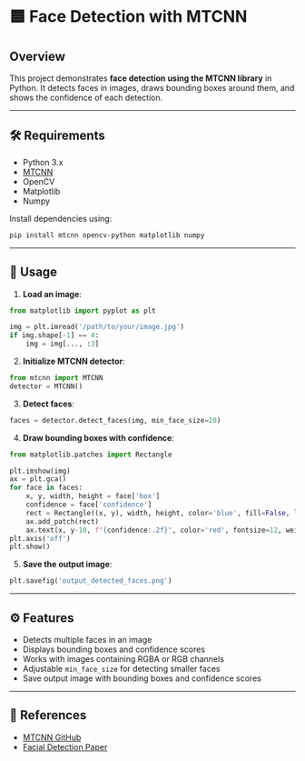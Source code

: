 # 🟦 Face Detection with MTCNN

## Overview

This project demonstrates **face detection using the MTCNN library** in Python. It detects faces in images, draws bounding boxes around them, and shows the confidence of each detection.

---

## 🛠️ Requirements

* Python 3.x
* [MTCNN](https://pypi.org/project/mtcnn/)
* OpenCV
* Matplotlib
* Numpy

Install dependencies using:

```bash
pip install mtcnn opencv-python matplotlib numpy
```

---

## 📂 Usage

1. **Load an image**:

```python
from matplotlib import pyplot as plt

img = plt.imread('/path/to/your/image.jpg')
if img.shape[-1] == 4:
    img = img[..., :3]
```

2. **Initialize MTCNN detector**:

```python
from mtcnn import MTCNN
detector = MTCNN()
```

3. **Detect faces**:

```python
faces = detector.detect_faces(img, min_face_size=20)
```

4. **Draw bounding boxes with confidence**:

```python
from matplotlib.patches import Rectangle

plt.imshow(img)
ax = plt.gca()
for face in faces:
    x, y, width, height = face['box']
    confidence = face['confidence']
    rect = Rectangle((x, y), width, height, color='blue', fill=False, lw=3)
    ax.add_patch(rect)
    ax.text(x, y-10, f"{confidence:.2f}", color='red', fontsize=12, weight='bold')
plt.axis('off')
plt.show()
```

5. **Save the output image**:

```python
plt.savefig('output_detected_faces.png')
```

---

## ⚙️ Features

* Detects multiple faces in an image
* Displays bounding boxes and confidence scores
* Works with images containing RGBA or RGB channels
* Adjustable `min_face_size` for detecting smaller faces
* Save output image with bounding boxes and confidence scores
---

## 🔗 References

* [MTCNN GitHub](https://github.com/ipazc/mtcnn)
* [Facial Detection Paper](https://arxiv.org/abs/1604.02878)
